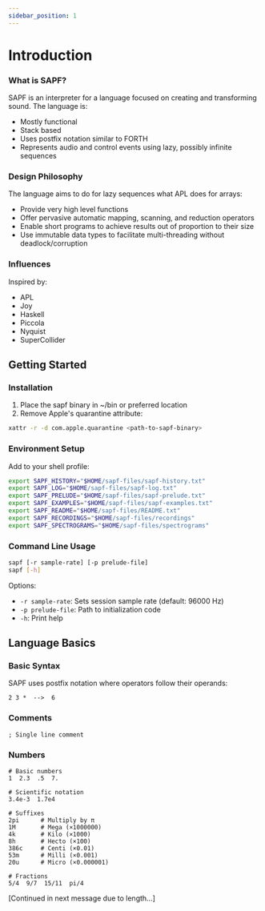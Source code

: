 ```yaml
---
sidebar_position: 1
---
```


# Introduction

### What is SAPF?
SAPF is an interpreter for a language focused on creating and transforming sound. The language is:
- Mostly functional
- Stack based 
- Uses postfix notation similar to FORTH
- Represents audio and control events using lazy, possibly infinite sequences

### Design Philosophy
The language aims to do for lazy sequences what APL does for arrays:
- Provide very high level functions
- Offer pervasive automatic mapping, scanning, and reduction operators
- Enable short programs to achieve results out of proportion to their size
- Use immutable data types to facilitate multi-threading without deadlock/corruption

### Influences
Inspired by:
- APL
- Joy
- Haskell
- Piccola
- Nyquist
- SuperCollider

## Getting Started

### Installation
1. Place the sapf binary in ~/bin or preferred location
2. Remove Apple's quarantine attribute:
```bash
xattr -r -d com.apple.quarantine <path-to-sapf-binary>
```

### Environment Setup
Add to your shell profile:
```bash
export SAPF_HISTORY="$HOME/sapf-files/sapf-history.txt"
export SAPF_LOG="$HOME/sapf-files/sapf-log.txt" 
export SAPF_PRELUDE="$HOME/sapf-files/sapf-prelude.txt"
export SAPF_EXAMPLES="$HOME/sapf-files/sapf-examples.txt"
export SAPF_README="$HOME/sapf-files/README.txt"
export SAPF_RECORDINGS="$HOME/sapf-files/recordings"
export SAPF_SPECTROGRAMS="$HOME/sapf-files/spectrograms"
```

### Command Line Usage
```bash
sapf [-r sample-rate] [-p prelude-file]
sapf [-h]
```

Options:
- `-r sample-rate`: Sets session sample rate (default: 96000 Hz)
- `-p prelude-file`: Path to initialization code
- `-h`: Print help

## Language Basics

### Basic Syntax
SAPF uses postfix notation where operators follow their operands:
```
2 3 *  -->  6
```

### Comments
```
; Single line comment
```

### Numbers
```
# Basic numbers
1  2.3  .5  7.

# Scientific notation
3.4e-3  1.7e4

# Suffixes
2pi      # Multiply by π
1M       # Mega (×1000000)
4k       # Kilo (×1000)
8h       # Hecto (×100)
386c     # Centi (×0.01)
53m      # Milli (×0.001)
20u      # Micro (×0.000001)

# Fractions
5/4  9/7  15/11  pi/4
```

[Continued in next message due to length...]